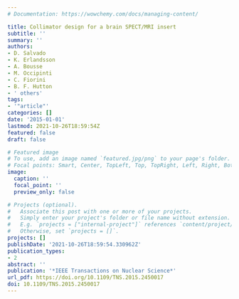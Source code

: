 ```yaml
---
# Documentation: https://wowchemy.com/docs/managing-content/

title: Collimator design for a brain SPECT/MRI insert
subtitle: ''
summary: ''
authors:
- D. Salvado
- K. Erlandsson
- A. Bousse
- M. Occipinti
- C. Fiorini
- B. F. Hutton
- ' others'
tags:
- '"article"'
categories: []
date: '2015-01-01'
lastmod: 2021-10-26T18:59:54Z
featured: false
draft: false

# Featured image
# To use, add an image named `featured.jpg/png` to your page's folder.
# Focal points: Smart, Center, TopLeft, Top, TopRight, Left, Right, BottomLeft, Bottom, BottomRight.
image:
  caption: ''
  focal_point: ''
  preview_only: false

# Projects (optional).
#   Associate this post with one or more of your projects.
#   Simply enter your project's folder or file name without extension.
#   E.g. `projects = ["internal-project"]` references `content/project/deep-learning/index.md`.
#   Otherwise, set `projects = []`.
projects: []
publishDate: '2021-10-26T18:59:54.330962Z'
publication_types:
- 2
abstract: ''
publication: '*IEEE Transactions on Nuclear Science*'
url_pdf: https://doi.org/10.1109/TNS.2015.2450017
doi: 10.1109/TNS.2015.2450017
---
```

